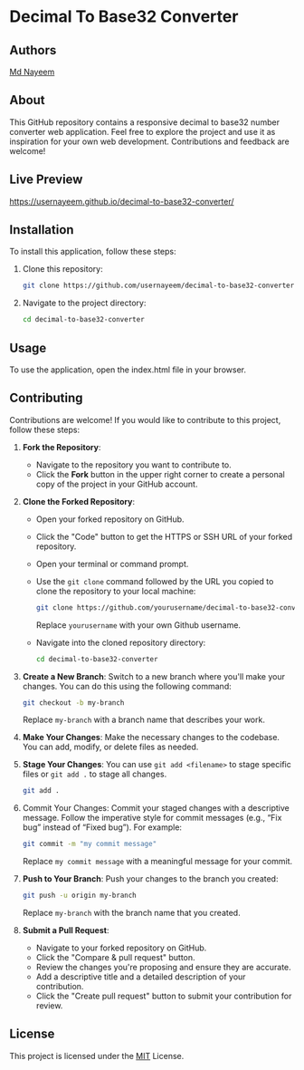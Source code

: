 # Decimal To Base32 Converter

## Authors

[Md Nayeem](https://www.github.com/usernayeem)

## About

This GitHub repository contains a responsive decimal to base32 number converter web application. Feel free to explore the project and use it as inspiration for your own web development. Contributions and feedback are welcome!

## Live Preview

https://usernayeem.github.io/decimal-to-base32-converter/

## Installation

To install this application, follow these steps:

1. Clone this repository:

   ```bash
   git clone https://github.com/usernayeem/decimal-to-base32-converter.git
   ```

2. Navigate to the project directory:

   ```bash
   cd decimal-to-base32-converter
   ```


## Usage

To use the application, open the index.html file in your browser.

## Contributing

Contributions are welcome! If you would like to contribute to this project, follow these steps:

1. **Fork the Repository**:

   - Navigate to the repository you want to contribute to.
   - Click the **Fork** button in the upper right corner to create a personal copy of the project in your GitHub account.

2. **Clone the Forked Repository**:

   - Open your forked repository on GitHub.
   - Click the "Code" button to get the HTTPS or SSH URL of your forked repository.
   - Open your terminal or command prompt.
   - Use the `git clone` command followed by the URL you copied to clone the repository to your local machine:

     ```bash
     git clone https://github.com/yourusername/decimal-to-base32-converter.git
     ```

     Replace `yourusername` with your own Github username.

   - Navigate into the cloned repository directory:
     ```bash
     cd decimal-to-base32-converter
     ```

3. **Create a New Branch**: Switch to a new branch where you'll make your changes. You can do this using the following command:

   ```bash
   git checkout -b my-branch
   ```

   Replace `my-branch` with a branch name that describes your work.

4. **Make Your Changes**: Make the necessary changes to the codebase. You can add, modify, or delete files as needed.

5. **Stage Your Changes**: You can use `git add <filename>` to stage specific files or `git add .` to stage all changes.

   ```bash
   git add .
   ```

6. Commit Your Changes: Commit your staged changes with a descriptive message. Follow the imperative style for commit messages (e.g., “Fix bug” instead of “Fixed bug”). For example:

   ```bash
   git commit -m "my commit message"
   ```

   Replace `my commit message` with a meaningful message for your commit.

7. **Push to Your Branch**: Push your changes to the branch you created:

   ```bash
   git push -u origin my-branch
   ```
   Replace `my-branch` with the branch name that you created.
   
8. **Submit a Pull Request**:
   - Navigate to your forked repository on GitHub.
   - Click the "Compare & pull request" button.
   - Review the changes you're proposing and ensure they are accurate.
   - Add a descriptive title and a detailed description of your contribution.
   - Click the "Create pull request" button to submit your contribution for review.

## License

This project is licensed under the [MIT](LICENSE) License.